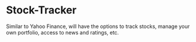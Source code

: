 # Stock-Tracker
Similar to Yahoo Finance, will have the options to track stocks, manage your own portfolio, access to news and ratings, etc.
